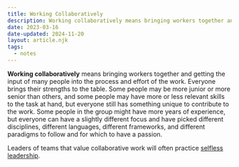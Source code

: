 ```yaml
---
title: Working Collaboratively
description: Working collaboratively means bringing workers together and getting the input of many people into the process and effort of the work.
date: 2023-03-16
date-updated: 2024-11-20
layout: article.njk
tags:
  - notes
---
```

**Working collaboratively** means bringing workers together and getting the input of many people into the process and effort of the work. Everyone brings their strengths to the table. Some people may be more junior or more senior than others, and some people may have more or less relevant skills to the task at hand, but everyone still has something unique to contribute to the work. Some people in the group might have more years of experience, but everyone can have a slightly different focus and have picked different disciplines, different languages, different frameworks, and different paradigms to follow and for which to have a passion.

Leaders of teams that value collaborative work will often practice [selfless leadership](/selfless-leadership).